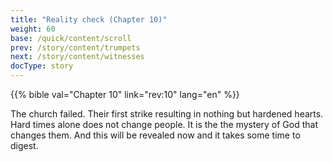 ```yaml
---
title: "Reality check (Chapter 10)"
weight: 60
base: /quick/content/scroll
prev: /story/content/trumpets
next: /story/content/witnesses
docType: story
---
```


{{% bible val="Chapter 10" link="rev:10" lang="en" %}}

<a name="4ab1"></a>
The church failed. Their first strike resulting in nothing but hardened hearts. Hard times alone does not change people. It is the the mystery of God that changes them. And this will be revealed now and it takes some time to digest.


